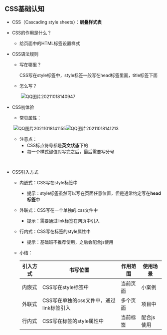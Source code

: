## CSS基础认知

- CSS（Cascading style sheets）：**层叠样式表**

- CSS的作用是什么？

  - 给页面中的HTML标签设置样式

- CSS语法规则

  - 写在哪里？

    CSS写在style标签中，style标签一般写在head标签里面，title标签下面

  - 怎么写？

    ​              ![QQ图片20211018140947](C:\Users\ZZY\Desktop\学习资料\markdown插图\QQ图片20211018140947.png)

    

- CSS初体验

  - 常见属性：

  ​       ![QQ图片20211018141155](C:\Users\ZZY\Desktop\学习资料\markdown插图\QQ图片20211018141155.png)![QQ图片20211018141213](C:\Users\ZZY\Desktop\学习资料\markdown插图\QQ图片20211018141213.png)

  - 注意点：
    - CSS标点符号都是**英文状态**下的
    - 每一个样式键值对写完之后，最后需要写分号

  ​              

- CSS引入方式

  - 内嵌式：CSS写在style标签中

    - 提示：style标签虽然可以写在页面任意位置，但是通常约定写在**head标签**中

  - 外联式：CSS写在一个单独的.css文件中

    - 提示：需要通过link标签在网页中引入

  - 行内式：CSS写在标签的style属性中

    - 提示：基础班不推荐使用，之后会配合js使用

  - 小结：

    | 引入方式 | 书写位置                                 | 作用范围 | 使用场景   |
    | -------- | ---------------------------------------- | -------- | ---------- |
    | 内嵌式   | CSS写在style标签中                       | 当前页面 | 小案例     |
    | 外联式   | CSS写在单独的css文件中，通过link标签引入 | 多个页面 | 项目中     |
    | 行内式   | CSS写在标签的style属性中                 | 当前标签 | 配合js使用 |

